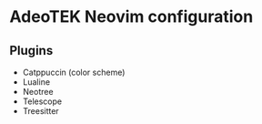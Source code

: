 # AdeoTEK Neovim configuration

## Plugins

* Catppuccin (color scheme)
* Lualine
* Neotree
* Telescope
* Treesitter
